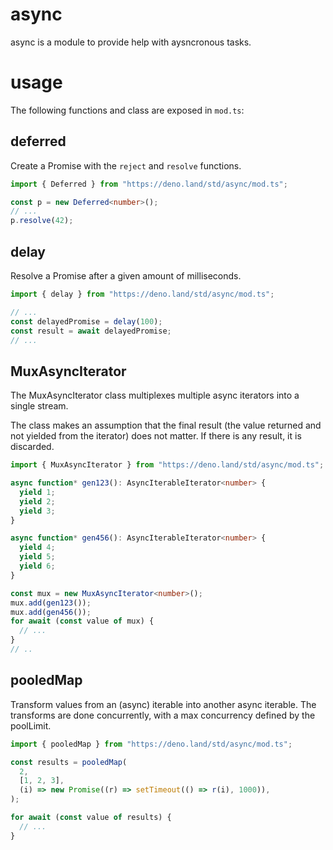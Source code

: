 # async

async is a module to provide help with aysncronous tasks.

# usage

The following functions and class are exposed in `mod.ts`:

## deferred

Create a Promise with the `reject` and `resolve` functions.

```typescript
import { Deferred } from "https://deno.land/std/async/mod.ts";

const p = new Deferred<number>();
// ...
p.resolve(42);
```

## delay

Resolve a Promise after a given amount of milliseconds.

```typescript
import { delay } from "https://deno.land/std/async/mod.ts";

// ...
const delayedPromise = delay(100);
const result = await delayedPromise;
// ...
```

## MuxAsyncIterator

The MuxAsyncIterator class multiplexes multiple async iterators into a single
stream.

The class makes an assumption that the final result (the value returned and not
yielded from the iterator) does not matter. If there is any result, it is
discarded.

```typescript
import { MuxAsyncIterator } from "https://deno.land/std/async/mod.ts";

async function* gen123(): AsyncIterableIterator<number> {
  yield 1;
  yield 2;
  yield 3;
}

async function* gen456(): AsyncIterableIterator<number> {
  yield 4;
  yield 5;
  yield 6;
}

const mux = new MuxAsyncIterator<number>();
mux.add(gen123());
mux.add(gen456());
for await (const value of mux) {
  // ...
}
// ..
```

## pooledMap

Transform values from an (async) iterable into another async iterable. The
transforms are done concurrently, with a max concurrency defined by the
poolLimit.

```typescript
import { pooledMap } from "https://deno.land/std/async/mod.ts";

const results = pooledMap(
  2,
  [1, 2, 3],
  (i) => new Promise((r) => setTimeout(() => r(i), 1000)),
);

for await (const value of results) {
  // ...
}
```
